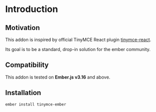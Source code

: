 # Introduction

## Motivation

This addon is inspired by official TinyMCE React plugin [tinymce-react](https://github.com/tinymce/tinymce-react).

Its goal is to be a standard, drop-in solution for the ember community.

## Compatibility

This addon is tested on **Ember.js v3.16** and above.

## Installation

```
ember install tinymce-ember
```

